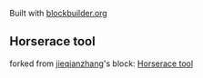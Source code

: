 Built with [blockbuilder.org](http://blockbuilder.org)
## Horserace tool  
forked from <a href='http://bl.ocks.org/jieqianzhang/'>jieqianzhang</a>'s block: <a href='http://bl.ocks.org/jieqianzhang/890c4a214e48bedc8755'>Horserace tool</a>
